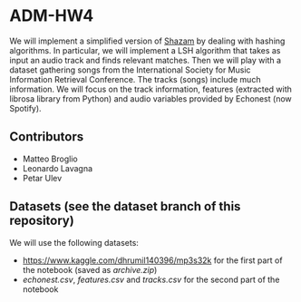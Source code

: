 # ADM-HW4
We will implement a simplified version of [Shazam](https://www.shazam.com) by dealing with hashing algorithms. In particular, we will implement a LSH algorithm that takes as input an audio track and finds relevant matches. Then we will play with a dataset gathering songs from the International Society for Music Information Retrieval Conference. The tracks (songs) include much information. We will focus on the track information, features (extracted with librosa library from Python) and audio variables provided by Echonest (now Spotify).

## Contributors
- Matteo Broglio
- Leonardo Lavagna
- Petar Ulev

## Datasets (see the dataset branch of this repository)
We will use the following datasets:
- https://www.kaggle.com/dhrumil140396/mp3s32k for the first part of the notebook (saved as *archive.zip*)
- *echonest.csv*, *features.csv* and *tracks.csv* for the second part of the notebook

